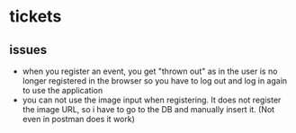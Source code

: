 # tickets

## issues
 - when you register an event, you get "thrown out" as in the user is no longer registered in the browser so you have to log out and log in again to use the application
 - you can not use the image input when registering. It does not register the image URL, so i have to go to the DB and manually insert it. (Not even in postman does it work)
